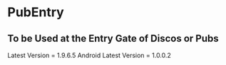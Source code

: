 # PubEntry

## To be Used at the Entry Gate of Discos or Pubs

Latest Version = 1.9.6.5
Android Latest Version = 1.0.0.2